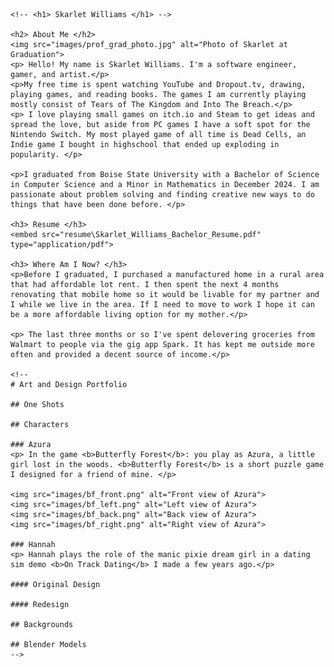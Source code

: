 <html>
  
  <head>
    <link rel="stylesheet" href="style.css">
  </head>
  
  <body>

    <!-- <h1> Skarlet Williams </h1> -->
    
    <h2> About Me </h2>
    <img src="images/prof_grad_photo.jpg" alt="Photo of Skarlet at Graduation">
    <p> Hello! My name is Skarlet Williams. I'm a software engineer, gamer, and artist.</p>
    <p>My free time is spent watching YouTube and Dropout.tv, drawing, playing games, and reading books. The games I am currently playing mostly consist of Tears of The Kingdom and Into The Breach.</p>
    <p> I love playing small games on itch.io and Steam to get ideas and spread the love, but aside from PC games I have a soft spot for the Nintendo Switch. My most played game of all time is Dead Cells, an Indie game I bought in highschool that ended up exploding in popularity. </p>

    <p>I graduated from Boise State University with a Bachelor of Science in Computer Science and a Minor in Mathematics in December 2024. I am passionate about problem solving and finding creative new ways to do things that have been done before. </p>

    <h3> Resume </h3>
    <embed src="resume\Skarlet_Williams_Bachelor_Resume.pdf" type="application/pdf">

    <h3> Where Am I Now? </h3>
    <p>Before I graduated, I purchased a manufactured home in a rural area that had affordable lot rent. I then spent the next 4 months renovating that mobile home so it would be livable for my partner and I while we live in the area. If I need to move to work I hope it can be a more affordable living option for my mother.</p>

    <p> The last three months or so I've spent delovering groceries from Walmart to people via the gig app Spark. It has kept me outside more often and provided a decent source of income.</p>
    
    <!--
    # Art and Design Portfolio

    ## One Shots

    ## Characters

    ### Azura
    <p> In the game <b>Butterfly Forest</b>: you play as Azura, a little girl lost in the woods. <b>Butterfly Forest</b> is a short puzzle game I designed for a friend of mine. </p>

    <img src="images/bf_front.png" alt="Front view of Azura">
    <img src="images/bf_left.png" alt="Left view of Azura">
    <img src="images/bf_back.png" alt="Back view of Azura">
    <img src="images/bf_right.png" alt="Right view of Azura">

    ### Hannah
    <p> Hannah plays the role of the manic pixie dream girl in a dating sim demo <b>On Track Dating</b> I made a few years ago.</p>

    #### Original Design

    #### Redesign

    ## Backgrounds

    ## Blender Models
    -->
  </body>

</html>
